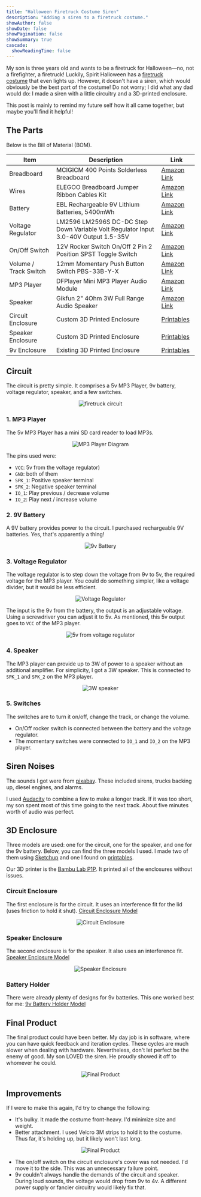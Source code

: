 ```yaml
---
title: "Halloween Firetruck Costume Siren"
description: "Adding a siren to a firetruck costume."
showAuthor: false
showDate: false
showPagination: false
showSummary: true
cascade:
  showReadingTime: false
---
```


My son is three years old and wants to be a firetruck for Halloween—no, not a firefighter, a firetruck! Luckily, Spirit Halloween has a [firetruck costume](https://www.spirithalloween.com/product/toddler-light-up-firetruck-ride-along-costume/162676.uts) that even lights up. However, it doesn't have a siren, which would obviously be the best part of the costume! Do not worry; I did what any dad would do: I made a siren with a little circuitry and a 3D-printed enclosure.

This post is mainly to remind my future self how it all came together, but maybe you'll find it helpful!

## The Parts

Below is the Bill of Material (BOM).

| Item | Description | Link |
|-----|-----|-----|
| Breadboard | MCIGICM 400 Points Solderless Breadboard | [Amazon Link](https://www.amazon.com/dp/B07PCJP9DY) |
| Wires | ELEGOO Breadboard Jumper Ribbon Cables Kit | [Amazon Link](https://www.amazon.com/dp/B01EV70C78) |
| Battery | EBL Rechargeable 9V Lithium Batteries, 5400mWh | [Amazon Link](https://www.amazon.com/dp/B08Z7979WM) |
| Voltage Regulator | LM2596 LM2596S DC-DC Step Down Variable Volt Regulator Input 3.0-40V Output 1.5-35V | [Amazon Link](https://www.amazon.com/dp/B07PDGG84B)
| On/Off Switch | 12V Rocker Switch On/Off 2 Pin 2 Position SPST Toggle Switch | [Amazon Link](https://www.amazon.com/dp/B0CVTRKJTV)
| Volume / Track Switch | 12mm Momentary Push Button Switch PBS-33B-Y-X | [Amazon Link](https://www.amazon.com/dp/B099MZWDR7)
| MP3 Player | DFPlayer Mini MP3 Player Audio Module | [Amazon Link](https://www.amazon.com/dp/B07Y2YKYRS) |
| Speaker | Gikfun 2" 4Ohm 3W Full Range Audio Speaker | [Amazon Link](https://www.amazon.com/dp/B01CHYIU26) |
| Circuit Enclosure | Custom 3D Printed Enclosure | [Printables](https://www.printables.com/model/1051600-400-points-solderless-breadboard-enclosure) |
| Speaker Enclosure | Custom 3D Printed Enclosure | [Printables](https://www.printables.com/model/1051608-speaker-enclosure) |
| 9v Enclosure | Existing 3D Printed Enclosure | [Printables](https://www.printables.com/model/221300-9v-battery-holder/files) |

## Circuit

The circuit is pretty simple. It comprises a 5v MP3 Player, 9v battery, voltage regulator, speaker, and a few switches.

<p align="center">
<img src="circuit1.jpeg" alt="firetruck circuit" style="max-height: 400px;"/>
</p>

### 1. MP3 Player

The 5v MP3 Player has a mini SD card reader to load MP3s.

<p align="center">
<img src="mp3player.png" alt="MP3 Player Diagram" style="max-height: 400px;"/>
</p>

The pins used were:

- `VCC`: 5v from the voltage regulator)
- `GND`: both of them
- `SPK_1`: Positive speaker terminal
- `SPK_2`: Negative speaker terminal
- `IO_1`: Play previous / decrease volume
- `IO_2`: Play next / increase volume


### 2. 9V Battery 

A 9V battery provides power to the circuit. I purchased rechargeable 9V batteries. Yes, that's apparently a thing!

<p align="center">
<img src="9vbattery.png" alt="9v Battery" style="max-height: 400px;"/>
</p>

### 3. Voltage Regulator

The voltage regulator is to step down the voltage from 9v to 5v, the required voltage for the MP3 player. You could do something simpler, like a voltage divider, but it would be less efficient.

<p align="center">
<img src="voltageregulator.png" alt="Voltage Regulator" style="max-height: 400px;"/>
</p>

The input is the 9v from the battery, the output is an adjustable voltage. Using a screwdriver you can adjust it to 5v. As mentioned, this 5v output goes to `VCC` of the MP3 player.

<p align="center">
<img src="circuit5v.jpeg" alt="5v from voltage regulator" style="max-height: 400px;"/>
</p>

### 4. Speaker

The MP3 player can provide up to 3W of power to a speaker without an additional amplifier. For simplicity, I got a 3W speaker. This is connected to `SPK_1` and `SPK_2` on the MP3 player.

<p align="center">
<img src="speaker.png" alt="3W speaker" style="max-height: 400px;"/>
</p>

### 5. Switches

The switches are to turn it on/off, change the track, or change the volume.

- On/Off rocker switch is connected between the battery and the voltage regulator.
- The momentary switches were connected to `IO_1` and `IO_2` on the MP3 player.

## Siren Noises

The sounds I got were from [pixabay](https://pixabay.com/). These included sirens, trucks backing up, diesel engines, and alarms.

I used [Audacity](https://www.audacityteam.org/) to combine a few to make a longer track. If it was too short, my son spent most of this time going to the next track. About five minutes worth of audio was perfect.

## 3D Enclosure

Three models are used: one for the circuit, one for the speaker, and one for the 9v battery. Below, you can find the three models I used. I made two of them using [Sketchup](https://app.sketchup.com/app) and one I found on [printables](https://www.printables.com).

Our 3D printer is the [Bambu Lab P1P](https://us.store.bambulab.com/collections/3d-printer/products/p1p). It printed all of the enclosures without issues.

### Circuit Enclosure

The first enclosure is for the circuit. It uses an interference fit for the lid (uses friction to hold it shut).
[Circuit Enclosure Model](https://www.printables.com/model/1051600-400-points-solderless-breadboard-enclosure)

<p align="center">
<img src="circuitenclosure.png" alt="Circuit Enclosure" style="max-height: 400px;"/>
</p>

### Speaker Enclosure

The second enclosure is for the speaker. It also uses an interference fit.
[Speaker Enclosure Model](https://www.printables.com/model/1051608-speaker-enclosure)

<p align="center">
<img src="speakerenclosure.png" alt="Speaker Enclosure" style="max-height: 400px;"/>
</p>

### Battery Holder

There were already plenty of designs for 9v batteries. This one worked best for me:
[9v Battery Holder Model](https://www.printables.com/model/221300-9v-battery-holder/files)

## Final Product

The final product could have been better. My day job is in software, where you can have quick feedback and iteration cycles. These cycles are much slower when dealing with hardware. Nevertheless, don't let perfect be the enemy of good. My son LOVED the siren. He proudly showed it off to whomever he could.

<p align="center">
<img src="finalproduct.png" alt="Final Product" style="max-height: 400px;"/>
</p>

## Improvements

If I were to make this again, I'd try to change the following:

- It's bulky. It made the costume front-heavy. I'd minimize size and weight.
- Better attachment. I used Velcro 3M strips to hold it to the costume. Thus far, it's holding up, but it likely won't last long.

<p align="center">
<img src="attachment.jpg" alt="Final Product" style="max-height: 400px;"/>
</p>

- The on/off switch on the circuit enclosure's cover was not needed. I'd move it to the side. This was an unnecessary failure point.
- 9v couldn't always handle the demands of the circuit and speaker. During loud sounds, the voltage would drop from 9v to 4v. A different power supply or fancier circuitry would likely fix that.

